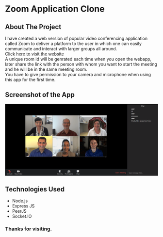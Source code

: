 # Zoom Application Clone

<!-- ABOUT THE PROJECT -->
## About The Project
I have created a web version of popular video conferencing application called Zoom to deliver a platform to the user in which one can easily communicate and interact with larger groups all around. <br>
[Click here to visit the website](https://zoom--clone--app.herokuapp.com/) <br>
A unique room id will be genrated each time when you open the webapp, later share the link with the person with whom you want to start the meeting and he will be in the same meeting room. <br/>
You have to give permission to your camera and microphone when using this app for the first time.
## Screenshot of the App
![home](https://github.com/Sahil-2/Zoom-Clone/blob/main/images/screenshot1.png)

## Technologies Used ##
 - Node.js
 - Express JS
 - PeerJS
 - Socket.IO

### Thanks for visiting.
